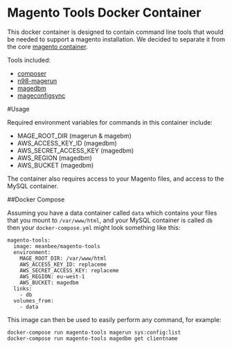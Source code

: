 # Magento Tools Docker Container

This docker container is designed to contain command line tools that would be needed to support a magento installation.  We decided to separate it from the core  [magento container](https://github.com/meanbee/docker-magento).

Tools included:

- [composer](https://getcomposer.org/)
- [n98-magerun](https://github.com/netz98/n98-magerun)
- [magedbm](https://github.com/meanbee/magedbm)
- [mageconfigsync](https://github.com/punkstar/mageconfigsync)

#Usage

Required environment variables for commands in this container include:

- MAGE_ROOT_DIR (magerun & magebm)
- AWS_ACCESS_KEY_ID (magedbm)
- AWS_SECRET_ACCESS_KEY (magedbm)
- AWS_REGION (magedbm)
- AWS_BUCKET (magedbm)

The container also requires access to your Magento files, and access to the MySQL container.

##Docker Compose

Assuming you have a data container called `data` which contains your files that you mount to `/var/www/html`, and your MySQL container is called `db` then your `docker-compose.yml` might look something like this:

    magento-tools:
      image: meanbee/magento-tools
      environment:
        MAGE_ROOT_DIR: /var/www/html
        AWS_ACCESS_KEY_ID: replaceme
        AWS_SECRET_ACCESS_KEY: replaceme
        AWS_REGION: eu-west-1
        AWS_BUCKET: magedbm
      links:
        - db
      volumes_from:
        - data

This image can then be used to easily perform any command, for example:

    docker-compose run magento-tools magerun sys:config:list
    docker-compose run magento-tools magedbm get clientname
